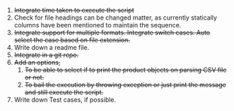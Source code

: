 1. ~~Integrate time taken to execute the script~~
2. Check for file headings can be changed matter, as currently statically columns have been mentioned to maintain the sequence.
3. ~~Integrate support for multiple formats. Integrate switch cases. Auto select the case based on file extension.~~
4. Write down a readme file.
5. ~~Integrate in a git repo.~~
6. ~~Add an options,~~
    1. ~~To be able to select if to print the product objects on parsing CSV file or not.~~
    2. ~~To bail the execution by throwing exception or just print the message and still execute the script.~~
7. Write down Test cases, if possible.